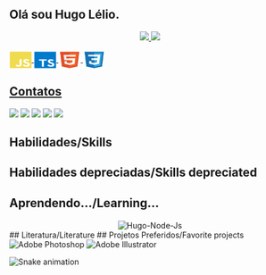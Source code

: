 ## Olá sou Hugo Lélio.
<div align="center">
  <a href="https://github.com/hugolrjdev">
  <img height="180em" src="https://github-readme-stats.vercel.app/api?username=hugolrjdev&show_icons=true&theme=default&include_all_commits=true&count_private=true"/>
  <img height="180em" src="https://github-readme-stats.vercel.app/api/top-langs/?username=hugolrjdev&layout=compact&langs_count=7&theme=default"/>
</div>
<div style="display: inline_block"><br>
  <img align="center" alt="Hugo-Js" height="30" width="40" src="https://raw.githubusercontent.com/devicons/devicon/master/icons/javascript/javascript-plain.svg">
  <img align="center" alt="Hugo-Ts" height="30" width="40" src="https://raw.githubusercontent.com/devicons/devicon/master/icons/typescript/typescript-plain.svg">
  <img align="center" alt="Hugo-HTML" height="30" width="40" src="https://raw.githubusercontent.com/devicons/devicon/master/icons/html5/html5-original.svg">
  <img align="center" alt="Hugo-CSS" height="30" width="40" src="https://raw.githubusercontent.com/devicons/devicon/master/icons/css3/css3-original.svg">
</div>
  
 ## Contatos
 
<div> 
  <a href="https://api.whatsapp.com/send?phone=5585996434504&text=" target="_blank"><img src="https://img.shields.io/badge/WhatsApp-25D366?style=for-the-badge&logo=whatsapp&logoColor=white" target="_blank"></a>
  <a href="https://t.me/hugolrj" target="_blank"><img src="https://img.shields.io/badge/Telegram-2CA5E0?style=for-the-badge&logo=telegram&logoColor=white target="_blank"></a>   
 <a href="https://discord.gg/G45j5jMv" target="_blank"><img src="https://img.shields.io/badge/Discord-7289DA?style=for-the-badge&logo=discord&logoColor=white" target="_blank"></a>
  <a href = "mailto:fortalezaplanodesaude@gmail.com"><img src="https://img.shields.io/badge/-Gmail-%23333?style=for-the-badge&logo=gmail&logoColor=white" target="_blank"></a>
  <a href="https://www.linkedin.com/in/hugolrj/" target="_blank"><img src="https://img.shields.io/badge/-LinkedIn-%230077B5?style=for-the-badge&logo=linkedin&logoColor=white" target="_blank"></a> 
    
## Habilidades/Skills
## Habilidades depreciadas/Skills depreciated
## Aprendendo.../Learning...
   <div align="center">
    <img align="center" alt="Hugo-Node-Js" src="https://img.shields.io/badge/node.js-6DA55F?style=for-the-badge&logo=node.js&logoColor=white">
   </div>
## Literatura/Literature
## Projetos Preferidos/Favorite projects

    
   <div>
      <img src="https://aleen42.github.io/badges/src/photoshop.svg" target="_blank" title="Adobe Photoshop"/>
      <img src="https://aleen42.github.io/badges/src/illustrator.svg" target="_blank" title="Adobe Illustrator"/> 
   </div>
    
    
  ![Snake animation](https://github.com/hugolrjdev/hugolrjdev/blob/output/github-contribution-grid-snake.svg)
 
</div>
